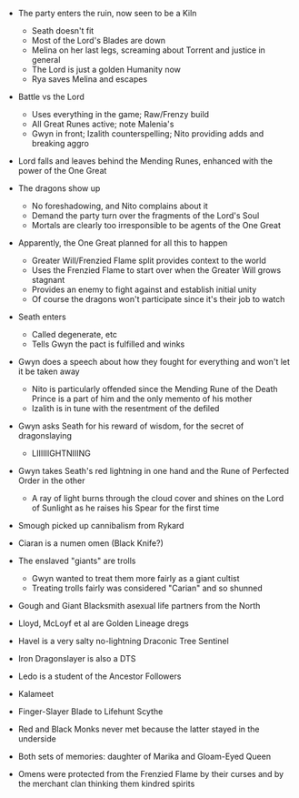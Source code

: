 - The party enters the ruin, now seen to be a Kiln
    - Seath doesn't fit
    - Most of the Lord's Blades are down
    - Melina on her last legs, screaming about Torrent and justice in general
    - The Lord is just a golden Humanity now
    - Rya saves Melina and escapes
- Battle vs the Lord
    - Uses everything in the game; Raw/Frenzy build
    - All Great Runes active; note Malenia's
    - Gwyn in front; Izalith counterspelling; Nito providing adds and breaking aggro
- Lord falls and leaves behind the Mending Runes, enhanced with the power of the One Great
- The dragons show up
    - No foreshadowing, and Nito complains about it
    - Demand the party turn over the fragments of the Lord's Soul
    - Mortals are clearly too irresponsible to be agents of the One Great
- Apparently, the One Great planned for all this to happen
    - Greater Will/Frenzied Flame split provides context to the world
    - Uses the Frenzied Flame to start over when the Greater Will grows stagnant
    - Provides an enemy to fight against and establish initial unity
    - Of course the dragons won't participate since it's their job to watch
- Seath enters
    - Called degenerate, etc
    - Tells Gwyn the pact is fulfilled and winks
- Gwyn does a speech about how they fought for everything and won't let it be taken away
    - Nito is particularly offended since the Mending Rune of the Death Prince is a part of him and the only memento of his mother
    - Izalith is in tune with the resentment of the defiled
- Gwyn asks Seath for his reward of wisdom, for the secret of dragonslaying
    - LIIIIIIGHTNIIING
- Gwyn takes Seath's red lightning in one hand and the Rune of Perfected Order in the other
    - A ray of light burns through the cloud cover and shines on the Lord of Sunlight as he raises his Spear for the first time

- Smough picked up cannibalism from Rykard
- Ciaran is a numen omen (Black Knife?)
- The enslaved "giants" are trolls
    - Gwyn wanted to treat them more fairly as a giant cultist
    - Treating trolls fairly was considered "Carian" and so shunned
- Gough and Giant Blacksmith asexual life partners from the North
- Lloyd, McLoyf et al are Golden Lineage dregs
- Havel is a very salty no-lightning Draconic Tree Sentinel
- Iron Dragonslayer is also a DTS
- Ledo is a student of the Ancestor Followers
- Kalameet
- Finger-Slayer Blade to Lifehunt Scythe
- Red and Black Monks never met because the latter stayed in the underside
- Both sets of memories: daughter of Marika and Gloam-Eyed Queen
- Omens were protected from the Frenzied Flame by their curses and by the merchant clan thinking them kindred spirits
